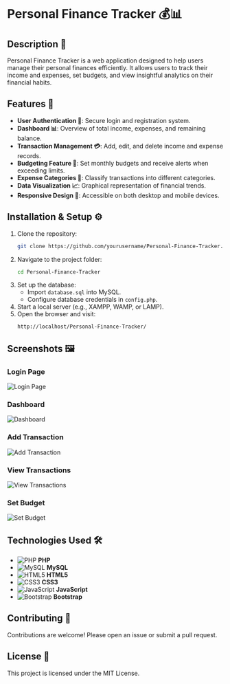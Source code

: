 # Personal Finance Tracker 💰📊

## Description 📝
Personal Finance Tracker is a web application designed to help users manage their personal finances efficiently. It allows users to track their income and expenses, set budgets, and view insightful analytics on their financial habits.

## Features 🚀
- **User Authentication 🔐**: Secure login and registration system.
- **Dashboard 📊**: Overview of total income, expenses, and remaining balance.
- **Transaction Management 💳**: Add, edit, and delete income and expense records.
- **Budgeting Feature 🎯**: Set monthly budgets and receive alerts when exceeding limits.
- **Expense Categories 📂**: Classify transactions into different categories.
- **Data Visualization 📈**: Graphical representation of financial trends.
- **Responsive Design 📱**: Accessible on both desktop and mobile devices.

## Installation & Setup ⚙️
1. Clone the repository:
   ```bash
   git clone https://github.com/yourusername/Personal-Finance-Tracker.git
   ```
2. Navigate to the project folder:
   ```bash
   cd Personal-Finance-Tracker
   ```
3. Set up the database:
   - Import `database.sql` into MySQL.
   - Configure database credentials in `config.php`.
4. Start a local server (e.g., XAMPP, WAMP, or LAMP).
5. Open the browser and visit:
   ```
   http://localhost/Personal-Finance-Tracker/
   ```

## Screenshots 🖼️
### Login Page
![Login Page](images/login.png)

### Dashboard
![Dashboard](images/dashboard.png)

### Add Transaction
![Add Transaction](images/add_transaction.png)

### View Transactions
![View Transactions](images/view_transactions.png)

### Set Budget
![Set Budget](images/set_budget.png)

## Technologies Used 🛠️
- ![PHP](https://www.php.net/images/logos/php-logo.svg) **PHP**
- ![MySQL](https://www.mysql.com/common/logos/logo-mysql-170x115.png) **MySQL**
- ![HTML5](https://upload.wikimedia.org/wikipedia/commons/6/61/HTML5_logo_and_wordmark.svg) **HTML5**
- ![CSS3](https://upload.wikimedia.org/wikipedia/commons/d/d5/CSS3_logo_and_wordmark.svg) **CSS3**
- ![JavaScript](https://upload.wikimedia.org/wikipedia/commons/6/6a/JavaScript-logo.png) **JavaScript**
- ![Bootstrap](https://upload.wikimedia.org/wikipedia/commons/b/b2/Bootstrap_logo.svg) **Bootstrap**

## Contributing 🤝
Contributions are welcome! Please open an issue or submit a pull request.

## License 📜
This project is licensed under the MIT License.

